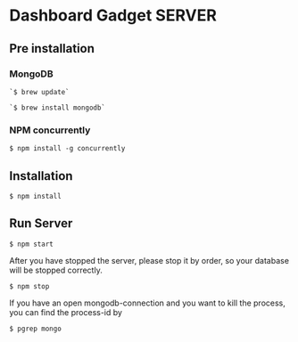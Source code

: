 # Dashboard Gadget SERVER

## Pre installation
### MongoDB

    `$ brew update`

    `$ brew install mongodb`

### NPM concurrently

`$ npm install -g concurrently`

## Installation
`$ npm install`

## Run Server
`$ npm start`

After you have stopped the server, please stop it by order, so your database will be stopped correctly.

`$ npm stop`

If you have an open mongodb-connection and you want to kill the process, you can find the process-id by

`$ pgrep mongo`